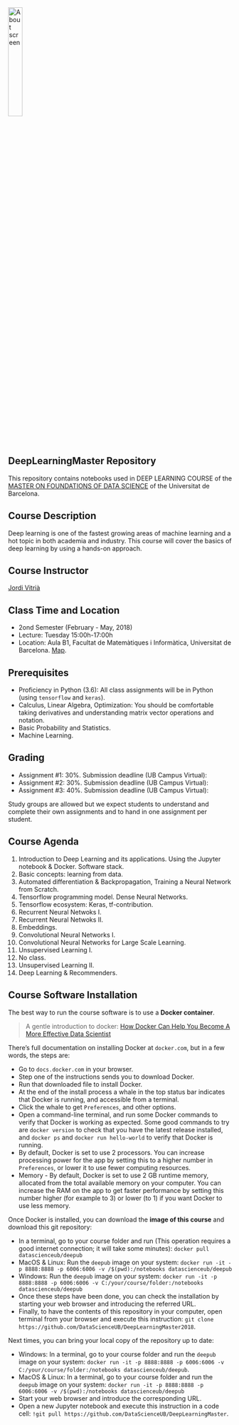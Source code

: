 <div align="left">
        <img width="25%" src="deeplearninginside2.png" alt="About screen" title="About screen"</img>
</div>

## DeepLearningMaster Repository

This repository contains notebooks used in DEEP LEARNING COURSE of the [MASTER ON FOUNDATIONS OF DATA SCIENCE](http://www.ub.edu/datascience/master/) of the Universitat de Barcelona.

## Course Description

Deep learning is one of the fastest growing areas of machine learning and a hot topic in both academia and industry. This course will cover the basics of deep learning by using a hands-on approach.

## Course Instructor

[Jordi Vitrià](http://www.ub.edu/cvub/jordivitria/)

## Class Time and Location

+ 2ond Semester (February - May, 2018)
+ Lecture: Tuesday 15:00h-17:00h
+ Location: Aula B1, Facultat de Matemàtiques i Informàtica, Universitat de Barcelona. [Map](https://www.google.es/maps/place/Gran+Via+de+les+Corts+Catalanes,+585,+08007+Barcelona/@41.3865736,2.1619408,17z/data=!3m1!4b1!4m5!3m4!1s0x12a4a28cbeee3689:0x4b4a8ba716765923!8m2!3d41.3865736!4d2.1641295?hl=ca).

## Prerequisites

+ Proficiency in Python (3.6): All class assignments will be in Python (using ``tensorflow`` and ``keras``). 
+ Calculus, Linear Algebra, Optimization: You should be comfortable taking derivatives and understanding matrix vector operations and notation.
+ Basic Probability and Statistics.
+ Machine Learning.

## Grading

+ Assignment #1: 30%. Submission deadline (UB Campus Virtual):   
+ Assignment #2: 30%. Submission deadline (UB Campus Virtual): 
+ Assignment #3: 40%. Submission deadline (UB Campus Virtual): 

Study groups are allowed but we expect students to understand and complete their own assignments and to hand in one assignment per student.

## Course Agenda
<ol type="1">
<li>  Introduction to Deep Learning and its applications. Using the Jupyter notebook & Docker. Software stack. 
<li>  Basic concepts: learning from data.
<li>  Automated differentiation & Backpropagation, Training a Neural Network from Scratch.                     
<li>  Tensorflow programming model. Dense Neural Networks.                                                     
<li>  Tensorflow ecosystem: Keras, tf-contribution.                                                            
<li>  Recurrent Neural Netwoks I.                                                                              
<li>  Recurrent Neural Netwoks II.                                                                             
<li>  Embeddings.                                                                                              
<li>  Convolutional Neural Networks I.                                                                         
<li>  Convolutional Neural Networks for Large Scale Learning.                                                  
<li>  Unsupervised Learning I.                                                                                 
<li>  No class.                                                                                
<li>  Unsupervised Learning II.                                                                                  
<li>  Deep Learning & Recommenders.                                                                                     
</ol>



## Course Software Installation

The best way to run the course software is to use a **Docker container**. 

> A gentle introduction to docker: [How Docker Can Help You Become A More Effective Data Scientist](https://towardsdatascience.com/how-docker-can-help-you-become-a-more-effective-data-scientist-7fc048ef91d5)

There’s full documentation on installing Docker at ``docker.com``, but in a few words, the steps are:

+ Go to ``docs.docker.com`` in your browser.
+ Step one of the instructions sends you to download Docker.
+ Run that downloaded file to install Docker.
+ At the end of the install process a whale in the top status bar indicates that Docker is running, and accessible from a terminal.
+ Click the whale to get ``Preferences``, and other options.
+ Open a command-line terminal, and run some Docker commands to verify that Docker is working as expected.
Some good commands to try are ``docker version`` to check that you have the latest release installed, and ``docker ps`` and ``docker run hello-world`` to verify that Docker is running. 
+ By default, Docker is set to use 2 processors. You can increase processing power for the app by setting this to a higher number in ``Preferences``, or lower it to use fewer computing resources.
+ Memory - By default, Docker is set to use 2 GB runtime memory, allocated from the total available memory on your computer. You can increase the RAM on the app to get faster performance by setting this number higher (for example to 3) or lower (to 1) if you want Docker to use less memory.

Once Docker is installed, you can download the **image of this course** and download this git repository:

+ In a terminal, go to your course folder and run (This operation requires a good internet connection; it will take some minutes):  ``docker pull datascienceub/deepub``    
+ MacOS & Linux: Run the ``deepub`` image on your system: ``docker run -it -p 8888:8888 -p 6006:6006 -v /$(pwd):/notebooks datascienceub/deepub``
+ Windows: Run the ``deepub`` image on your system: ``docker run -it -p 8888:8888 -p 6006:6006 -v C:/your/course/folder:/notebooks datascienceub/deepub``
+ Once these steps have been done, you can check the installation by starting your web browser and introducing the referred URL.
+ Finally, to have the contents of this repository in your computer, open terminal from your browser and execute this instruction: ``git clone https://github.com/DataScienceUB/DeepLearningMaster2018``.

Next times, you can bring your local copy of the repository up to date:

+ Windows: In a terminal, go to your course folder and run the ``deepub`` image on your system: ``docker run -it -p 8888:8888 -p 6006:6006 -v C:/your/course/folder:/notebooks datascienceub/deepub``.
+ MacOS & Linux: In a terminal, go to your course folder and run the ``deepub`` image on your system: ``docker run -it -p 8888:8888 -p 6006:6006 -v /$(pwd):/notebooks datascienceub/deepub``
+ Start your web browser and introduce the corresponding URL.
+ Open a new Jupyter notebook and execute this instruction in a code cell: ``!git pull https://github.com/DataScienceUB/DeepLearningMaster``.



